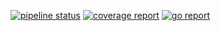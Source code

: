 [![pipeline status](http://210.207.104.150:8100/iitp-sds/violin/badges/master/pipeline.svg)](http://210.207.104.150:8100/iitp-sds/violin/pipelines)
[![coverage report](http://210.207.104.150:8100/iitp-sds/violin/badges/master/coverage.svg)](http://210.207.104.150:8100/iitp-sds/violin/commits/master)
[![go report](http://210.207.104.150:8100/iitp-sds/hcloud-badge/raw/feature/dev/hcloud-badge_violin.svg)](http://210.207.104.150:8100/iitp-sds/violin/commits/master)
